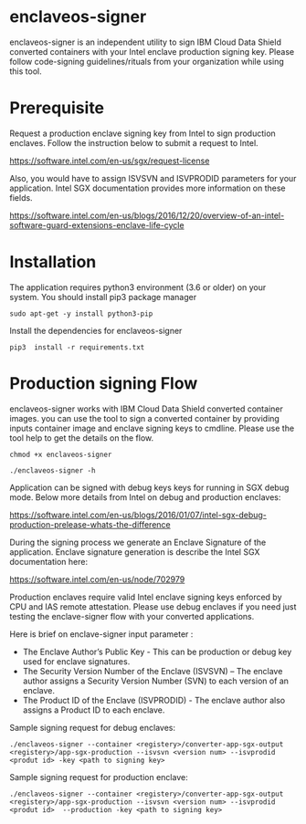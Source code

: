 # enclaveos-signer
enclaveos-signer is an independent utility to sign IBM Cloud Data Shield converted containers with your Intel enclave production signing key. Please follow code-signing guidelines/rituals from your organization while using this tool.

# Prerequisite 
Request a production enclave signing key from Intel to sign production enclaves. Follow the instruction below to submit a request to Intel. 

https://software.intel.com/en-us/sgx/request-license

Also, you would have to assign ISVSVN and ISVPRODID parameters for your application. Intel SGX documentation provides more information on these fields.

https://software.intel.com/en-us/blogs/2016/12/20/overview-of-an-intel-software-guard-extensions-enclave-life-cycle

# Installation
The application requires python3 environment (3.6 or older) on your system. You should install pip3 package manager 

`sudo apt-get -y install python3-pip`

Install the dependencies for enclaveos-signer

`pip3  install -r requirements.txt`

# Production signing Flow
enclaveos-signer works with IBM Cloud Data Shield converted container images. you can use the tool to sign a converted container by providing inputs container image and enclave signing keys to cmdline. Please use the tool help to get the details on the flow.

`chmod +x enclaveos-signer`

`./enclaveos-signer -h`

Application can be signed with debug keys keys for running in SGX debug mode. Below more details from Intel on debug and production enclaves:

https://software.intel.com/en-us/blogs/2016/01/07/intel-sgx-debug-production-prelease-whats-the-difference

During the signing process we generate an Enclave Signature of the application. Enclave signature generation is describe the Intel SGX documentation here:

https://software.intel.com/en-us/node/702979

Production enclaves require valid Intel enclave signing keys enforced by CPU and IAS remote attestation. Please use debug enclaves if you need  just testing the enclave-signer flow with your converted applications.

Here is brief on enclave-signer input parameter :
 - The Enclave Author’s Public Key - This can be production or debug key used for enclave signatures.
 - The Security Version Number of the Enclave (ISVSVN) – The enclave author assigns a Security Version Number (SVN) to each version of an enclave. 
 - The Product ID of the Enclave (ISVPRODID) - The enclave author also assigns a Product ID to each enclave.

Sample signing request for debug enclaves:

`./enclaveos-signer --container <registery>/converter-app-sgx-output <registery>/app-sgx-production --isvsvn <version num> --isvprodid <produt id> -key <path to signing key>`

Sample signing request for production enclave:

`./enclaveos-signer --container <registery>/converter-app-sgx-output <registery>/app-sgx-production --isvsvn <version num> --isvprodid <produt id>  --production -key <path to signing key>`
